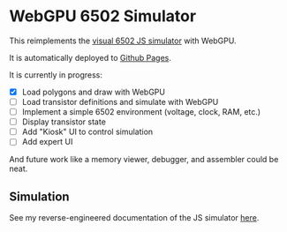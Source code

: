 # WebGPU 6502 Simulator

This reimplements the [visual 6502 JS simulator](https://github.com/trebonian/visual6502) with WebGPU.

It is automatically deployed to [Github Pages](https://simonbuchan.github.io/webgpu-6502/).

It is currently in progress:
- [x] Load polygons and draw with WebGPU
- [ ] Load transistor definitions and simulate with WebGPU
- [ ] Implement a simple 6502 environment (voltage, clock, RAM, etc.)
- [ ] Display transistor state
- [ ] Add "Kiosk" UI to control simulation
- [ ] Add expert UI

And future work like a memory viewer, debugger, and assembler could be neat.

## Simulation

See my reverse-engineered documentation of the JS simulator [here](./docs/original-simulator.md).

